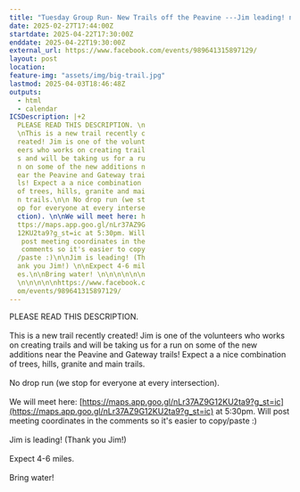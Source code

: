 ```yaml
---
title: "Tuesday Group Run- New Trails off the Peavine ---Jim leading! newer trail!"
date: 2025-02-27T17:44:00Z
startdate: 2025-04-22T17:30:00Z
enddate: 2025-04-22T19:30:00Z
external_url: https://www.facebook.com/events/989641315897129/
layout: post
location: 
feature-img: "assets/img/big-trail.jpg"
lastmod: 2025-04-03T18:46:48Z
outputs:
  - html
  - calendar
ICSDescription: |+2
  PLEASE READ THIS DESCRIPTION. \n  \nThis is a new trail recently c  reated! Jim is one of the volunt  eers who works on creating trail  s and will be taking us for a ru  n on some of the new additions n  ear the Peavine and Gateway trai  ls! Expect a a nice combination   of trees, hills, granite and mai  n trails.\n\n No drop run (we st  op for everyone at every interse  ction). \n\nWe will meet here: h  ttps://maps.app.goo.gl/nLr37AZ9G  12KU2ta9?g_st=ic at 5:30pm. Will   post meeting coordinates in the   comments so it's easier to copy  /paste :)\n\nJim is leading! (Th  ank you Jim!) \n\nExpect 4-6 mil  es.\n\nBring water! \n\n\n\n\n\n  \n\n\n\n\nhttps://www.facebook.c  om/events/989641315897129/
---
```


PLEASE READ THIS DESCRIPTION. <br>
  <br>
  This is a new trail recently created! Jim is one of the volunteers who works on creating trails and will be taking us for a run on some of the new additions near the Peavine and Gateway trails! Expect a a nice combination of trees, hills, granite and main trails.<br>
  <br>
   No drop run (we stop for everyone at every intersection). <br>
  <br>
  We will meet here&#58; [https://maps.app.goo.gl/nLr37AZ9G12KU2ta9?g_st=ic](https://maps.app.goo.gl/nLr37AZ9G12KU2ta9?g_st=ic) at 5&#58;30pm. Will post meeting coordinates in the comments so it's easier to copy/paste &#58;)<br>
  <br>
  Jim is leading! (Thank you Jim!) <br>
  <br>
  Expect 4-6 miles.<br>
  <br>
  Bring water! <br>
  <br>
  <br>
  <br>
  <br>
  <br>
  <br>
  <br>
  <br>
  <br>
  <br>
  
